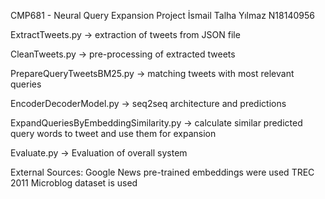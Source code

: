 CMP681 - Neural Query Expansion Project
İsmail Talha Yılmaz
N18140956

ExtractTweets.py -> extraction of tweets from JSON file

CleanTweets.py -> pre-processing of extracted tweets

PrepareQueryTweetsBM25.py -> matching tweets with most relevant queries

EncoderDecoderModel.py -> seq2seq architecture and predictions

ExpandQueriesByEmbeddingSimilarity.py -> calculate similar predicted query words to tweet and use them for expansion

Evaluate.py -> Evaluation of overall system


External Sources: 
Google News pre-trained embeddings were used
TREC 2011 Microblog dataset is used
